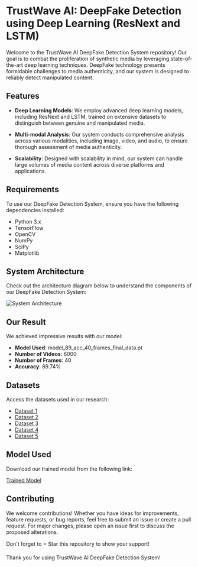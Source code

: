 # TrustWave AI: DeepFake Detection using Deep Learning (ResNext and LSTM)

Welcome to the TrustWave AI DeepFake Detection System repository! Our goal is to combat the proliferation of synthetic media by leveraging state-of-the-art deep learning techniques. DeepFake technology presents formidable challenges to media authenticity, and our system is designed to reliably detect manipulated content.

## Features

- **Deep Learning Models**: We employ advanced deep learning models, including ResNext and LSTM, trained on extensive datasets to distinguish between genuine and manipulated media.

- **Multi-modal Analysis**: Our system conducts comprehensive analysis across various modalities, including image, video, and audio, to ensure thorough assessment of media authenticity.

- **Scalability**: Designed with scalability in mind, our system can handle large volumes of media content across diverse platforms and applications.

## Requirements

To use our DeepFake Detection System, ensure you have the following dependencies installed:

- Python 3.x
- TensorFlow
- OpenCV
- NumPy
- SciPy
- Matplotlib

## System Architecture

Check out the architecture diagram below to understand the components of our DeepFake Detection System:

![System Architecture](https://github.com/aryansoni13/TrustWaveAI-A-Deepfake-Detection-System/assets/127400418/ea353f46-1a81-4b48-8bfc-94bf0262e6b5)

## Our Result

We achieved impressive results with our model:

- **Model Used**: model_89_acc_40_frames_final_data.pt
- **Number of Videos**: 6000
- **Number of Frames**: 40
- **Accuracy**: 89.74%

## Datasets

Access the datasets used in our research:

- [Dataset 1](https://drive.google.com/drive/folders/1wN3ZOd0WihthEeH__Lmj_ENhoXJN6U11)
- [Dataset 2](https://drive.google.com/drive/folders/1VIIWRLs6VBXRYKODgeOU7i6votLPPxT0)
- [Dataset 3](https://drive.google.com/drive/folders/1g97v9JoD3pCKA2TxHe8ZLRe4buX2siCQ)
- [Dataset 4](https://drive.google.com/drive/folders/1SxCb_Wr7N4Wsc-uvjUl0i-6PpwYmwN65)
- [Dataset 5](https://drive.google.com/drive/folders/1yz3DBeFJvZ_QzWsyY7EwBNm7fx4MiOfF)

## Model Used

Download our trained model from the following link:

[Trained Model](https://drive.google.com/file/d/1-HU636BQ3g6JOCab9dwcQ3QfHTmHBNtq/view?usp=drive_link)

## Contributing

We welcome contributions! Whether you have ideas for improvements, feature requests, or bug reports, feel free to submit an issue or create a pull request. For major changes, please open an issue first to discuss the proposed alterations.

Don't forget to ⭐ Star this repository to show your support!

Thank you for using TrustWave AI DeepFake Detection System!
